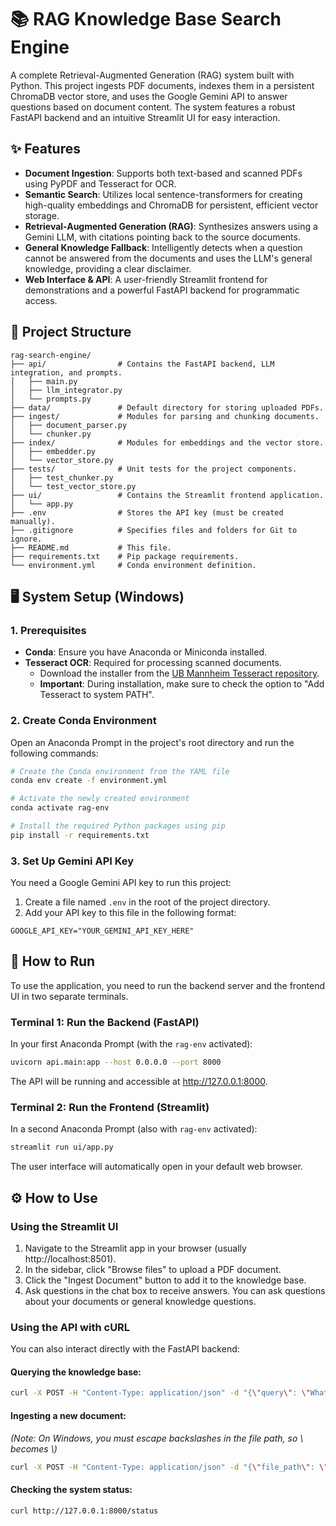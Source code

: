 # 📚 RAG Knowledge Base Search Engine

A complete Retrieval-Augmented Generation (RAG) system built with Python. This project ingests PDF documents, indexes them in a persistent ChromaDB vector store, and uses the Google Gemini API to answer questions based on document content. The system features a robust FastAPI backend and an intuitive Streamlit UI for easy interaction.

## ✨ Features

- **Document Ingestion**: Supports both text-based and scanned PDFs using PyPDF and Tesseract for OCR.
- **Semantic Search**: Utilizes local sentence-transformers for creating high-quality embeddings and ChromaDB for persistent, efficient vector storage.
- **Retrieval-Augmented Generation (RAG)**: Synthesizes answers using a Gemini LLM, with citations pointing back to the source documents.
- **General Knowledge Fallback**: Intelligently detects when a question cannot be answered from the documents and uses the LLM's general knowledge, providing a clear disclaimer.
- **Web Interface & API**: A user-friendly Streamlit frontend for demonstrations and a powerful FastAPI backend for programmatic access.

## 📁 Project Structure

```
rag-search-engine/
├── api/                # Contains the FastAPI backend, LLM integration, and prompts.
│   ├── main.py
│   ├── llm_integrator.py
│   └── prompts.py
├── data/               # Default directory for storing uploaded PDFs.
├── ingest/             # Modules for parsing and chunking documents.
│   ├── document_parser.py
│   └── chunker.py
├── index/              # Modules for embeddings and the vector store.
│   ├── embedder.py
│   └── vector_store.py
├── tests/              # Unit tests for the project components.
│   ├── test_chunker.py
│   └── test_vector_store.py
├── ui/                 # Contains the Streamlit frontend application.
│   └── app.py
├── .env                # Stores the API key (must be created manually).
├── .gitignore          # Specifies files and folders for Git to ignore.
├── README.md           # This file.
├── requirements.txt    # Pip package requirements.
└── environment.yml     # Conda environment definition.
```

## 🖥 System Setup (Windows)

### 1. Prerequisites

- **Conda**: Ensure you have Anaconda or Miniconda installed.
- **Tesseract OCR**: Required for processing scanned documents.
  - Download the installer from the [UB Mannheim Tesseract repository](https://github.com/UB-Mannheim/tesseract/wiki).
  - **Important**: During installation, make sure to check the option to "Add Tesseract to system PATH".

### 2. Create Conda Environment

Open an Anaconda Prompt in the project's root directory and run the following commands:

```bash
# Create the Conda environment from the YAML file
conda env create -f environment.yml

# Activate the newly created environment
conda activate rag-env

# Install the required Python packages using pip
pip install -r requirements.txt
```

### 3. Set Up Gemini API Key

You need a Google Gemini API key to run this project:

1. Create a file named `.env` in the root of the project directory.
2. Add your API key to this file in the following format:

```
GOOGLE_API_KEY="YOUR_GEMINI_API_KEY_HERE"
```

## 🚀 How to Run

To use the application, you need to run the backend server and the frontend UI in two separate terminals.

### Terminal 1: Run the Backend (FastAPI)

In your first Anaconda Prompt (with the `rag-env` activated):

```bash
uvicorn api.main:app --host 0.0.0.0 --port 8000
```

The API will be running and accessible at http://127.0.0.1:8000.

### Terminal 2: Run the Frontend (Streamlit)

In a second Anaconda Prompt (also with `rag-env` activated):

```bash
streamlit run ui/app.py
```

The user interface will automatically open in your default web browser.

## ⚙ How to Use

### Using the Streamlit UI

1. Navigate to the Streamlit app in your browser (usually http://localhost:8501).
2. In the sidebar, click "Browse files" to upload a PDF document.
3. Click the "Ingest Document" button to add it to the knowledge base.
4. Ask questions in the chat box to receive answers. You can ask questions about your documents or general knowledge questions.

### Using the API with cURL

You can also interact directly with the FastAPI backend:

#### Querying the knowledge base:
```bash
curl -X POST -H "Content-Type: application/json" -d "{\"query\": \"What is supervised learning?\"}" http://127.0.0.1:8000/query
```

#### Ingesting a new document:
*(Note: On Windows, you must escape backslashes in the file path, so \ becomes \\)*
```bash
curl -X POST -H "Content-Type: application/json" -d "{\"file_path\": \"data\\my_new_document.pdf\"}" http://127.0.0.1:8000/ingest
```

#### Checking the system status:
```bash
curl http://127.0.0.1:8000/status
```
